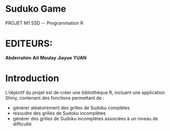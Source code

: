 # Suduko Game
PROJET M1 SSD -- Programmation R

# EDITEURS:
__Abderrahim__ __Ait__ __Moulay__
__Jiayue__ __YUAN__

# Introduction
L’objectif du projet est de créer une bibliothèque R, incluant une application Shiny, contenant des fonctions permettant de :
- générer aléatoirement des grilles de Sudoku complètes
- résoudre des grilles de Sudoku incomplètes
- générer des grilles de Sudoku incomplètes associées à un niveau de difficulté
